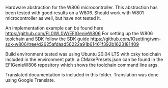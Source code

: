 Hardware abstraction for the W806 microcontroller. This abstraction has been tested with good results on a W806. Should work with W801 microcontroller as well, but have not tested it.

An implementation example can be found here https://github.com/FL0WL0W/EFIGenieW806
For setting up the W806 toolchain and SDK follow the SDK guide https://github.com/IOsetting/wm-sdk-w806/tree/d2625afdaad56222a91b61461f392b1623181409

Build environment tested was using Ubuntu 20.04 LTS with csky toolchain included in the environment path. a CMakePresets.json can be found in the EFIGenieW806 repository which shows the toolchain command line args.

Translated documentation is included in this folder. Translation was done using Google Translate.
